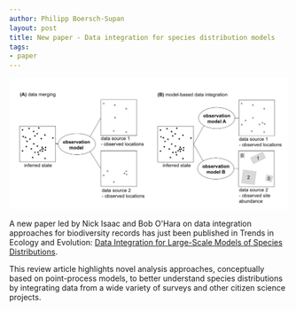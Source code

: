 ```yaml
---
author: Philipp Boersch-Supan
layout: post
title: New paper - Data integration for species distribution models
tags:
- paper
---
```


<img class="img-wide" src="/public/images/dilsem_figure1.png" alt="graphical summary">  

A new paper led by Nick Isaac and Bob O'Hara on data integration approaches for biodiversity records has just been published in Trends in Ecology and Evolution: [Data Integration for Large-Scale Models of Species Distributions](https://www.cell.com/trends/ecology-evolution/fulltext/S0169-5347(19)30255-1). 

This review article highlights novel analysis approaches, conceptually based on point-process models, to better understand species distributions by integrating data from a wide variety of surveys and other citizen science projects.
